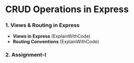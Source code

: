 # CRUD Operations in Express

### 1. Views & Routing in Express

- **Views in Express** (ExplainWithCode)
- **Routing Conventions** (ExplainWithCode)
### 2. Assignment-I
